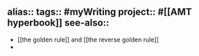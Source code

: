 alias::
tags:: #myWriting 
project:: #[[AMT hyperbook]] 
see-also::
-
- [[the golden rule]] and [[the reverse golden rule]]
-